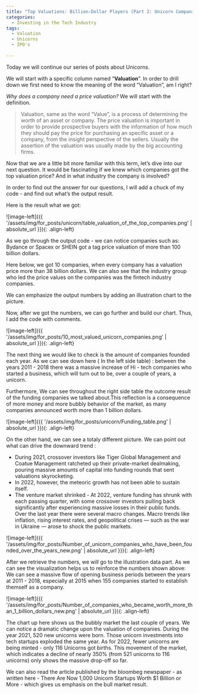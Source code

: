 ```yaml
---
title: "Top Valuations: Billion-Dollar Players (Part 2: Unicorn Companies Series)"
categories:
  - Investing in the Tech Industry
tags:
  - Valuation
  - Unicorns
  - IPO's
  
---
```



Today we will continue our series of posts  about Unicorns. 

We will start with a specific column named “**Valuation**”. In order to drill down we first need to know the meaning of the word “Valuation”, am I right?

*Why does a company need a price valuation?* 
We will start with the definition. 

>Valuation, same as the word “Value”, is a process of determining the worth of an asset or company. The price valuation is important in order to provide prospective buyers with the information of how much they should pay the price for purchasing an specific asset or a company, from the insight perspective of the sellers. Usually the assertion of the valuation was usually made by the big accounting firms.
  
Now that we are a little bit more familiar with this term, let’s dive into our next question. 
It would be fascinating if we knew which companies got the top valuation price? And in what industry the company is involved?

In order to find out the answer for our questions, I will add a chuck of my code - and find out what’s the output result.


<script src="https://gist.github.com/AnalyticsForPleasure/42742493b2950927cd3358928478c175.js"></script>

Here is the result what we got: 

![image-left]({{ '/assets/img/for_posts/unicorn/table_valuation_of_the_top_companies.png' | absolute_url }}){: .align-left} 


As we go through the output code - we can notice companies such as: Bydance or Spacex or SHEIN got a tag price valuation of more than 100 billion dollars.

Here below, we got 10 companies, when every company has a valuation price more than 38 billion dollars.
We can also see that the  industry group  who led the price values on the companies   was the  fintech industry companies.




We can emphasize the output numbers by adding an illustration chart to the picture.

Now, after we got the numbers,  we can go further and build our chart. Thus, I add the  code with comments.

<script src="https://gist.github.com/AnalyticsForPleasure/edd0df170218a3384fd31235fb07f622.js"></script>

![image-left]({{ '/assets/img/for_posts/10_most_valued_unicorn_companies.png' | absolute_url }}){: .align-left} 

The next thing we would like to check is the amount of companies founded each year. As we can see down here ( In the left side table) :  between the years 2011 - 2018 there was a massive increase of Hi - tech companies who started a business,  which will turn out to be, over a couple  of years, a unicorn.

Furthermore, We can see throughout the right side table the outcome result of the funding companies we talked about.This reflection is a consequence of more money and more bubbly behavior of the market, as many companies announced worth more than 1 billion dollars. 


![image-left]({{ '/assets/img/for_posts/unicorn/Funding_table.png' | absolute_url }}){: .align-left} 


On the other hand, we can see a totaly different picture.  We can point out what can drive the downward trend :

* During 2021, crossover investors like Tiger Global Management and Coatue Management ratcheted up their private-market dealmaking, pouring massive amounts of capital into funding rounds that sent valuations skyrocketing. 
* In 2022, however, the meteoric growth has not been able to sustain itself.
* The venture market shrinked - At 2022, venture funding has shrunk with each passing quarter, with some crossover investors pulling back significantly after experiencing massive losses in their public funds. 
Over the last year there were several macro changes. Macro trends like inflation, rising interest rates, and geopolitical crises — such as the war in Ukraine — arose to shock the public markets. 

![image-left]({{ '/assets/img/for_posts/Number_of_unicorn_companies_who_have_been_founded_over_the_years_new.png' | absolute_url }}){: .align-left}


After we retrieve the numbers, we will go to the illustration data part.
As we can see the visualization helps us to reinforce the numbers shown above: 
We can see a massive flow of opening business periods between the years at 2011 - 2018, especially at 2015 when 155 companies started to establish themself as a company. 



![image-left]({{ '/assets/img/for_posts/Number_of_companies_who_became_worth_more_than_1_billion_dollars_new.png' | absolute_url }}){: .align-left} 


The chart up here shows us the bubbly market the last couple of years. We can notice a dramatic change upon the valuation of  companies. 
During the year 2021,  520 new unicorns were born.  Those unicorn investments into tech startups exploded the same year. As for 2022,  fewer unicorns are being minted - only 116 Unicorns got births.  This movement of the market, which indicates a decline of nearly 350% (from 521 unicorns to 116 unicorns)  only shows the massive drop-off so far.

We can also read the article published by the bloombeg newspaper - as written here - There Are Now 1,000 Unicorn Startups Worth $1 Billion or More  - which gives us emphasis on the bull market result.

